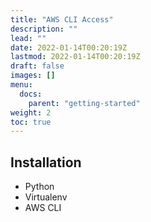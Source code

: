 ```yaml
---
title: "AWS CLI Access"
description: ""
lead: ""
date: 2022-01-14T00:20:19Z
lastmod: 2022-01-14T00:20:19Z
draft: false
images: []
menu: 
  docs:
    parent: "getting-started"
weight: 2
toc: true
---
```


## Installation

- Python
- Virtualenv
- AWS CLI
